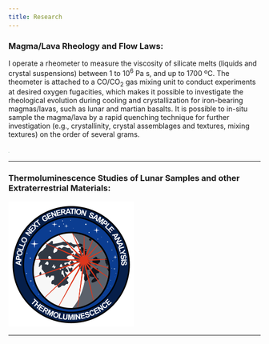 ```yaml
---
title: Research
---
```


### Magma/Lava Rheology and Flow Laws:

I operate a rheometer to measure the viscosity of silicate melts (liquids and crystal suspensions) between 1 to 10<sup>6</sup> Pa s, and up to 1700 ºC. The theometer is attached to a CO/CO<sub>2</sub> gas mixing unit to conduct experiments at desired oxygen fugacities, which makes it possible to investigate the rheological evolution during cooling and crystallization for iron-bearing magmas/lavas, such as lunar and martian basalts. It is possible to in-situ sample the magma/lava by a rapid quenching technique for further investigation (e.g., crystallinity, crystal assemblages and textures, mixing textures) on the order of several grams.

<img src="/Users/alexandersehlke/OneDrive/Research/Website/hotrockkiddo.github.io/static/melts.jpeg" style="zoom:10%;" />

------

### Thermoluminescence Studies of Lunar Samples and other Extraterrestrial Materials:

<img src="static/ANGSA_TL-logo_v3_small.png" alt="Apollo 17 Thermoluminescence" style="zoom:25%; float=right" />

------

